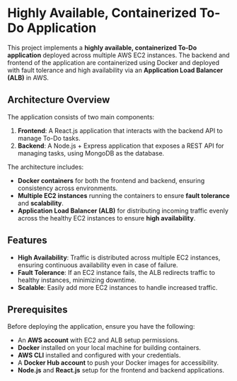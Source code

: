 # Highly Available, Containerized To-Do Application

This project implements a **highly available, containerized To-Do application** deployed across multiple AWS EC2 instances. The backend and frontend of the application are containerized using Docker and deployed with fault tolerance and high availability via an **Application Load Balancer (ALB)** in AWS.

## Architecture Overview

The application consists of two main components:
1. **Frontend**: A React.js application that interacts with the backend API to manage To-Do tasks.
2. **Backend**: A Node.js + Express application that exposes a REST API for managing tasks, using MongoDB as the database.

The architecture includes:
- **Docker containers** for both the frontend and backend, ensuring consistency across environments.
- **Multiple EC2 instances** running the containers to ensure **fault tolerance** and **scalability**.
- **Application Load Balancer (ALB)** for distributing incoming traffic evenly across the healthy EC2 instances to ensure **high availability**.

## Features
- **High Availability**: Traffic is distributed across multiple EC2 instances, ensuring continuous availability even in case of failure.
- **Fault Tolerance**: If an EC2 instance fails, the ALB redirects traffic to healthy instances, minimizing downtime.
- **Scalable**: Easily add more EC2 instances to handle increased traffic.

## Prerequisites

Before deploying the application, ensure you have the following:
- An **AWS account** with EC2 and ALB setup permissions.
- **Docker** installed on your local machine for building containers.
- **AWS CLI** installed and configured with your credentials.
- A **Docker Hub account** to push your Docker images for accessibility.
- **Node.js** and **React.js** setup for the frontend and backend applications.

